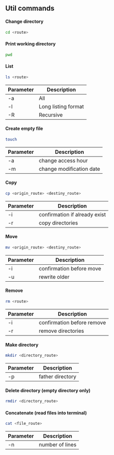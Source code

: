 ## Util commands

#### Change directory
``` bash
cd <route>
``` 

#### Print working directory
``` bash
pwd
``` 
#### List
``` bash
ls <route>
```

| Parameter  | Description            |
| ---------- | ---------------------- |
| -a         | All                    |
| -l         | Long listing format    |
| -R         | Recursive              |

#### Create empty file
``` bash
touch
```

| Parameter  | Description                  |
| ---------- | ---------------------------- |
| -a         | change access hour           |
| -m         | change modification date     |

#### Copy

``` bash 
cp <origin_route> <destiny_route>
```

| Parameter  | Description                   |
| ---------- | ----------------------------- |
| -i         | confirmation if already exist |
| -r         | copy directories              |

#### Move

``` bash 
mv <origin_route> <destiny_route>
```

| Parameter  | Description                   |
| ---------- | ----------------------------- |
| -i         | confirmation before move      |
| -u         | rewrite older                 |

#### Remove

``` bash 
rm <route>
```

| Parameter  | Description                   |
| ---------- | ----------------------------- |
| -i         | confirmation before remove    |
| -r         | remove directories            |

#### Make directory

``` bash 
mkdir <directory_route>
```

| Parameter  | Description                   |
| ---------- | ----------------------------- |
| -p         | father directory              |

#### Delete directory (empty directory only)

``` bash 
rmdir <directory_route>
```

#### Concatenate (read files into terminal)

``` bash 
cat <file_route>
```
| Parameter  | Description                   |
| ---------- | ----------------------------- |
| -n         | number of lines               |

